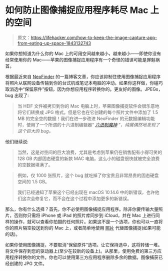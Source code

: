 # 如何防止图像捕捉应用程序耗尽 Mac 上的空间

> 原文：<https://lifehacker.com/how-to-keep-the-image-capture-app-from-eating-up-space-1843132743>

如果你想知道为什么你的 Mac 上的可用空间越来越小，越来越小——即使你没有经常使用你的 Mac——苹果的图像捕捉应用程序有一个奇怪的错误可能是罪魁祸首。



根据最近来自 [NeoFinder](https://cdfinder.de/blog/files/image_capture_bug.html) 的一篇博客文章，你应该抑制住使用图像捕捉应用程序将照片从联网设备传输到你的台式机或笔记本电脑的冲动。如果你这样做，你碰巧取消选中“保留原件”按钮，因为你想应用程序转换你的。更友好的图像。JPEGs，bug 出现了:

> 当 HEIF 文件被拷贝到你的 Mac 电脑上时，苹果图像捕捉软件会很乐意地将它们转换成 JPG 格式。但是它也在它创建的每个照片文件中添加了 1.5 MB 的完全空的数据！我们在进一步改进 NeoFinder 的元数据编辑功能时，使用了一个所谓的十六进制编辑器“ [*六进制魔神*](https://ridiculousfish.com/hexfiend/) *”，纯属偶然地发现了这个巨大的 bug。*

他们继续说:

> 当然，这是对空间的巨大浪费，尤其是考虑到苹果仍在销售配有小得可笑的 128 GB 内部固态硬盘的新款 MAC 电脑。这么小的磁盘很快就被完全浪费的空数据填满了。

> 例如，仅 1000 张照片，这个 bug 就吃掉了你宝贵且非常昂贵的固态硬盘空间的 1.5 GB。
> 
> 我们已经通知了苹果这个已经出现在 macOS 10.14.6 中的新错误，也许他们这次会修复它，而不会在这个过程中添加更多的新错误。

那么，你有什么选择？首先，你不必使用图像捕捉应用程序。除非你要传输大量照片，否则你只需将 iPhone 或 iPad 的照片库同步到 iCloud，并在 Mac 上进行同样的操作，就可以查看你拍摄的任何照片。如果这不是一个选项，你也可以一直将你的照片隔空投送到你的 Mac 上，或者简单地使用 [照片](https://support.apple.com/guide/photos/from-a-camera-or-phone-pht6c803201/mac) 代替图像捕捉(如果可能的话)。

如果你使用图像捕捉，不要取消“保留原件”选项。让它保持选中，这将转储一堆。将文件保存到您的驱动器上(至少在较新的设备上)。从那里，使用免费的第三方应用程序转换你的文件。你也可以使用第三方应用程序删除多余的数据。图像捕获已经创建的 JPG 文件。